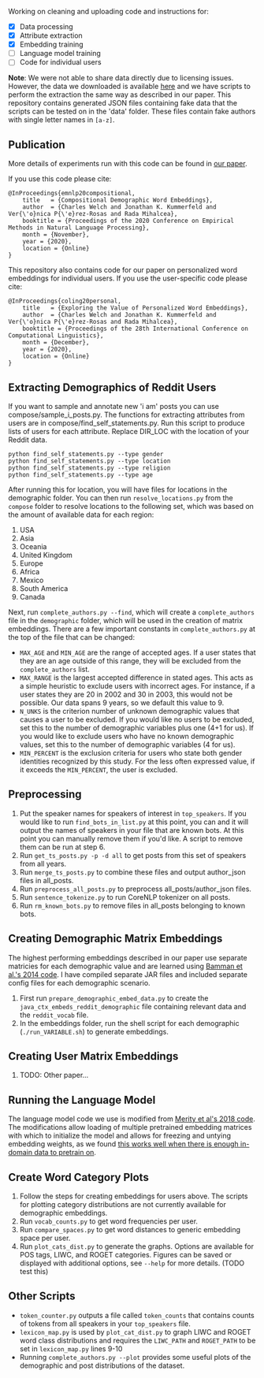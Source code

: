 
Working on cleaning and uploading code and instructions for:
- [X] Data processing
- [X] Attribute extraction
- [X] Embedding training
- [ ] Language model training
- [ ] Code for individual users

**Note**: We were not able to share data directly due to licensing issues. However, the data we downloaded is available [here](https://www.reddit.com/r/datasets/comments/3bxlg7/i_have_every_publicly_available_reddit_comment/) and we have scripts to perform the extraction the same way as described in our paper. This repository contains generated JSON files containing fake data that the scripts can be tested on in the 'data' folder. These files contain fake authors with single letter names in `[a-z]`.

## Publication

More details of experiments run with this code can be found in [our paper](https://arxiv.org/abs/2010.02986).

If you use this code please cite:

```
@InProceedings{emnlp20compositional,
    title   = {Compositional Demographic Word Embeddings},
    author  = {Charles Welch and Jonathan K. Kummerfeld and Ver{\'o}nica P{\'e}rez-Rosas and Rada Mihalcea},
    booktitle = {Proceedings of the 2020 Conference on Empirical Methods in Natural Language Processing},
    month = {November},
    year = {2020},
    location = {Online}
}
```

This repository also contains code for our paper on personalized word embeddings for individual users. If you use the user-specific code please cite:

```
@InProceedings{coling20personal,
    title   = {Exploring the Value of Personalized Word Embeddings},
    author  = {Charles Welch and Jonathan K. Kummerfeld and Ver{\'o}nica P{\'e}rez-Rosas and Rada Mihalcea},
    booktitle = {Proceedings of the 28th International Conference on Computational Linguistics},
    month = {December},
    year = {2020},
    location = {Online}
}
```

## Extracting Demographics of Reddit Users
If you want to sample and annotate new 'i am' posts you can use compose/sample_i_posts.py. The functions for extracting attributes from users are in compose/find_self_statements.py. Run this script to produce lists of users for each attribute. Replace DIR_LOC with the location of your Reddit data.

```
python find_self_statements.py --type gender
python find_self_statements.py --type location
python find_self_statements.py --type religion
python find_self_statements.py --type age
```

After running this for location, you will have files for locations in the demographic folder. You can then run `resolve_locations.py` from the `compose` folder to resolve locations to the following set, which was based on the amount of available data for each region:
1. USA
2. Asia
3. Oceania
4. United Kingdom
5. Europe
6. Africa
7. Mexico
8. South America
9. Canada

Next, run `complete_authors.py --find`, which will create a `complete_authors` file in the `demographic` folder, which will be used in the creation of matrix embeddings. There are a few important constants in `complete_authors.py` at the top of the file that can be changed:
* `MAX_AGE` and `MIN_AGE` are the range of accepted ages. If a user states that they are an age outside of this range, they will be excluded from the `complete_authors` list.
* `MAX_RANGE` is the largest accepted difference in stated ages. This acts as a simple heuristic to exclude users with incorrect ages. For instance, if a user states they are 20 in 2002 and 30 in 2003, this would not be possible. Our data spans 9 years, so we default this value to 9.
* `N_UNKS` is the criterion number of unknown demographic values that causes a user to be excluded. If you would like no users to be excluded, set this to the number of demographic variables plus one (4+1 for us). If you would like to exclude users who have no known demographic values, set this to the number of demographic variables (4 for us).
* `MIN_PERCENT` is the exclusion criteria for users who state both gender identities recognized by this study. For the less often expressed value, if it exceeds the `MIN_PERCENT`, the user is excluded.

## Preprocessing
1. Put the speaker names for speakers of interest in `top_speakers`. If you would like to run `find_bots_in_list.py` at this point, you can and it will output the names of speakers in your file that are known bots. At this point you can manually remove them if you'd like. A script to remove them can be run at step 6.
2. Run `get_ts_posts.py -p -d all` to get posts from this set of speakers from all years.
3. Run `merge_ts_posts.py` to combine these files and output author_json files in all_posts.
4. Run `preprocess_all_posts.py` to preprocess all_posts/author_json files.
5. Run `sentence_tokenize.py` to run CoreNLP tokenizer on all posts.
6. Run `rm_known_bots.py` to remove files in all_posts belonging to known bots.

## Creating Demographic Matrix Embeddings
The highest performing embeddings described in our paper use separate matricies for each demographic value and are learned using [Bamman et al.'s 2014 code](https://github.com/dbamman/geoSGLM). I have compiled separate JAR files and included separate config files for each demographic scenario.
1. First run `prepare_demographic_embed_data.py` to create the `java_ctx_embeds_reddit_demographic` file containing relevant data and the `reddit_vocab` file.
2. In the embeddings folder, run the shell script for each demographic (`./run_VARIABLE.sh`) to generate embeddings.

## Creating User Matrix Embeddings
1. TODO: Other paper...

## Running the Language Model
The language model code we use is modified from [Merity et al's 2018 code](https://github.com/salesforce/awd-lstm-lm). The modifications allow loading of multiple pretrained embedding matrices with which to initialize the model and allows for freezing and untying embedding weights, as we found [this works well when there is enough in-domain data to pretrain on](https://github.com/jkkummerfeld/emnlp20lm).

## Create Word Category Plots
1. Follow the steps for creating embeddings for users above. The scripts for plotting category distributions are not currently available for demographic embeddings.
2. Run `vocab_counts.py` to get word frequencies per user.
3. Run `compare_spaces.py` to get word distances to generic embedding space per user.
4. Run `plot_cats_dist.py` to generate the graphs. Options are available for POS tags, LIWC, and ROGET categories. Figures can be saved or displayed with additional options, see `--help` for more details. (TODO test this)

## Other Scripts
* `token_counter.py` outputs a file called `token_counts` that contains counts of tokens from all speakers in your `top_speakers` file.
* `lexicon_map.py` is used by `plot_cat_dist.py` to graph LIWC and ROGET word class distributions and requires the `LIWC_PATH` and `ROGET_PATH` to be set in `lexicon_map.py` lines 9-10
* Running `complete_authors.py --plot` provides some useful plots of the demographic and post distributions of the dataset.